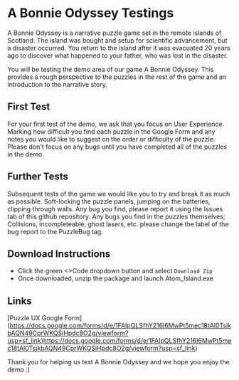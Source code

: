 # A Bonnie Odyssey Testings

A Bonnie Odyssey is a narrative puzzle game set in the remote islands of Scotland. The island was bought and setup for scientific advancement, but a disaster occurred. You return to the island after it was evacuated 20 years ago to discover what happened to your father, who was lost in the disaster.


You will be testing the demo area of our game A Bonnie Odyssey. This provides a rough perspective to the puzzles in the rest of the game and an introduction to the narrative story. 

## First Test
For your first test of the demo, we ask that you focus on User Experience. Marking how difficult you find each puzzle in the Google Form and any notes you would like to suggest on the order or difficulty of the puzzle. Please don't focus on any bugs until you have completed all of the puzzles in the demo.

## Further Tests 
Subsequent tests of the game we would like you to try and break it as much as possible. Soft-locking the puzzle panels, jumping on the batteries, clipping through walls. Any bug you find, please report it using the Issues tab of this github repository.
Any bugs you find in the puzzles themselves; Collisions, incompleteable, ghost lasers, etc. please change the label of the bug report to the PuzzleBug tag.

## Download Instructions
- Click the green <>Code dropdown button and select `Download Zip`
- Once downloaded, unzip the package and launch Atom_Island.exe

## Links
[Puzzle UX Google Form] (https://docs.google.com/forms/d/e/1FAIpQLSfhY216I6MwPt5mec18tAl0TsikbAQN49CprWKQSiHpdc8O2g/viewform?usp=sf_link)https://docs.google.com/forms/d/e/1FAIpQLSfhY216I6MwPt5mec18tAl0TsikbAQN49CprWKQSiHpdc8O2g/viewform?usp=sf_link)

Thank you for helping us test A Bonnie Odyssey and we hope you enjoy the demo :) 
